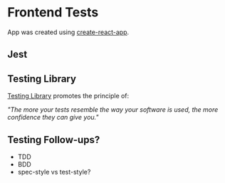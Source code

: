 # Frontend Tests

App was created using [create-react-app](https://github.com/facebook/create-react-app).

## Jest

## Testing Library

[Testing Library](https://testing-library.com/) promotes the principle of:

_"The more your tests resemble the way your software is used, the more confidence they can give you."_

## Testing Follow-ups?

- TDD
- BDD
- spec-style vs test-style?
